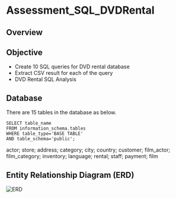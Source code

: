 # Assessment_SQL_DVDRental

## Overview


## Objective
- Create 10 SQL queries for DVD rental database
- Extract CSV result for each of the query
- DVD Rental SQL Analysis

## Database
There are 15 tables in the database as below.
```
SELECT table_name
FROM information_schema.tables
WHERE table_type='BASE TABLE'
AND table_schema='public';
```
actor; store; address; category; city; country; customer; film_actor; film_category; inventory; language; rental; staff; payment; film


## Entity Relationship Diagram (ERD)
![ERD](https://github.com/Stella-Ho/Assessment_SQL_DVDRental/assets/141046828/e3d28a81-592f-43b7-9c77-7b240e0a0505)
